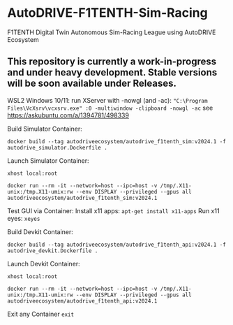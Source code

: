 # AutoDRIVE-F1TENTH-Sim-Racing
F1TENTH Digital Twin Autonomous Sim-Racing League using AutoDRIVE Ecosystem

## This repository is currently a work-in-progress and under heavy development. Stable versions will be soon available under Releases.

WSL2 Windows 10/11: run XServer with -nowgl (and -ac):
`"C:\Program Files\VcXsrv\vcxsrv.exe" :0 -multiwindow -clipboard -nowgl -ac`
see https://askubuntu.com/a/1394781/498339

Build Simulator Container:

`docker build --tag autodriveecosystem/autodrive_f1tenth_sim:v2024.1 -f autodrive_simulator.Dockerfile .`

Launch Simulator Container:

`xhost local:root`

`docker run --rm -it --network=host --ipc=host -v /tmp/.X11-unix:/tmp.X11-umix:rw --env DISPLAY --privileged --gpus all autodriveecosystem/autodrive_f1tenth_sim:v2024.1`

Test GUI via Container:
Install x11 apps: `apt-get install x11-apps`
Run x11 eyes: `xeyes`

Build Devkit Container:

`docker build --tag autodriveecosystem/autodrive_f1tenth_api:v2024.1 -f autodrive_devkit.Dockerfile .`

Launch Devkit Container:

`xhost local:root`

`docker run --rm -it --network=host --ipc=host -v /tmp/.X11-unix:/tmp.X11-umix:rw --env DISPLAY --privileged --gpus all autodriveecosystem/autodrive_f1tenth_api:v2024.1`

Exit any Container
`exit`
